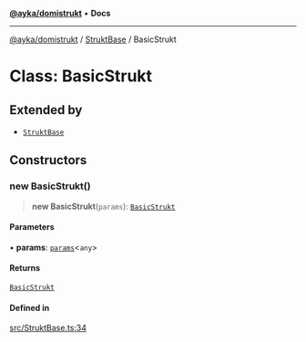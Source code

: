 [**@ayka/domistrukt**](../../../README.md) • **Docs**

***

[@ayka/domistrukt](../../../globals.md) / [StruktBase](../README.md) / BasicStrukt

# Class: BasicStrukt

## Extended by

- [`StruktBase`](StruktBase.md)

## Constructors

### new BasicStrukt()

> **new BasicStrukt**(`params`): [`BasicStrukt`](BasicStrukt.md)

#### Parameters

• **params**: [`params`](../type-aliases/params.md)\<`any`\>

#### Returns

[`BasicStrukt`](BasicStrukt.md)

#### Defined in

[src/StruktBase.ts:34](https://github.com/AndreyMork/domistrukt/blob/edcfe9ca26584b5845c6864b1bb3eb94a6a879e3/src/StruktBase.ts#L34)
